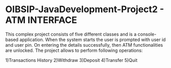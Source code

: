 # OIBSIP-JavaDevelopment-Project2 - ATM INTERFACE

This complex project consists of five different classes and is a console-based application. When the system starts the user is prompted with user id and user pin. On entering the details successfully, then ATM functionalities are unlocked. The project allows to perform following operations:

1)Transactions History 
2)Withdraw 
3)Deposit 
4)Transfer 
5)Quit
